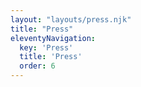 ```yaml
---
layout: "layouts/press.njk"
title: "Press"
eleventyNavigation:
  key: 'Press'
  title: 'Press'
  order: 6 
---
```


